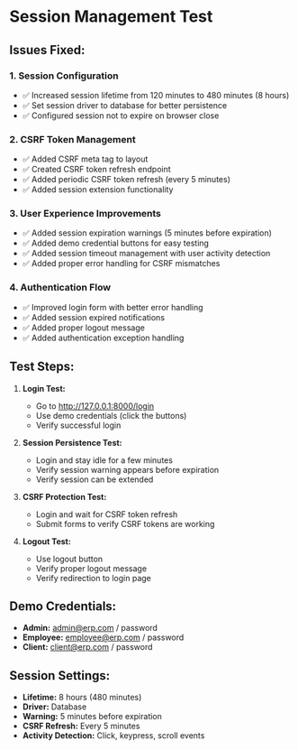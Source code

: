 # Session Management Test

## Issues Fixed:

### 1. Session Configuration
- ✅ Increased session lifetime from 120 minutes to 480 minutes (8 hours)
- ✅ Set session driver to database for better persistence
- ✅ Configured session not to expire on browser close

### 2. CSRF Token Management
- ✅ Added CSRF meta tag to layout
- ✅ Created CSRF token refresh endpoint
- ✅ Added periodic CSRF token refresh (every 5 minutes)
- ✅ Added session extension functionality

### 3. User Experience Improvements
- ✅ Added session expiration warnings (5 minutes before expiration)
- ✅ Added demo credential buttons for easy testing
- ✅ Added session timeout management with user activity detection
- ✅ Added proper error handling for CSRF mismatches

### 4. Authentication Flow
- ✅ Improved login form with better error handling
- ✅ Added session expired notifications
- ✅ Added proper logout message
- ✅ Added authentication exception handling

## Test Steps:

1. **Login Test:**
   - Go to http://127.0.0.1:8000/login
   - Use demo credentials (click the buttons)
   - Verify successful login

2. **Session Persistence Test:**
   - Login and stay idle for a few minutes
   - Verify session warning appears before expiration
   - Verify session can be extended

3. **CSRF Protection Test:**
   - Login and wait for CSRF token refresh
   - Submit forms to verify CSRF tokens are working

4. **Logout Test:**
   - Use logout button
   - Verify proper logout message
   - Verify redirection to login page

## Demo Credentials:
- **Admin:** admin@erp.com / password
- **Employee:** employee@erp.com / password
- **Client:** client@erp.com / password

## Session Settings:
- **Lifetime:** 8 hours (480 minutes)
- **Driver:** Database
- **Warning:** 5 minutes before expiration
- **CSRF Refresh:** Every 5 minutes
- **Activity Detection:** Click, keypress, scroll events
